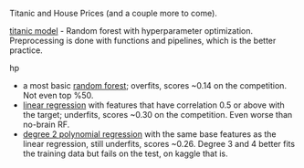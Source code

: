 Titanic and House Prices (and a couple more to come).

[titanic model](https://github.com/carbasemin/kaggle_noob/blob/main/titanic/titanic.py) - Random forest with hyperparameter optimization. Preprocessing is done with functions and pipelines, which is the better practice.

hp
  - a most basic [random forest](https://github.com/carbasemin/kaggle_noob/blob/main/hp/model_basicRF.py); overfits, scores ~0.14 on the competition. Not even top %50.
  - [linear regression](https://github.com/carbasemin/kaggle_noob/blob/main/hp/model_lr.py) with features that have correlation 0.5 or above with the target; underfits, scores ~0.30 on the competition. Even worse than no-brain RF.
  - [degree 2 polynomial regression](https://github.com/carbasemin/kaggle_noob/blob/main/hp/model_polyR.py) with the same base features as the linear regression, still underfits, scores ~0.26. Degree 3 and 4 better fits the training data but fails on the test, on kaggle that is. 
